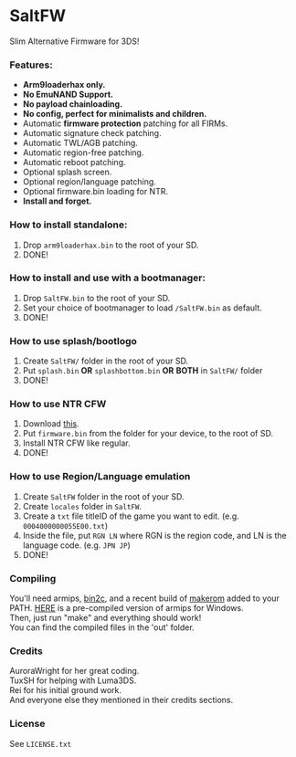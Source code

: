 # SaltFW

Slim Alternative Firmware for 3DS!  
### Features: 
- **Arm9loaderhax only.**
- **No EmuNAND Support.**
- **No payload chainloading.**
- **No config, perfect for minimalists and children.**
- Automatic **firmware protection** patching for all FIRMs.
- Automatic signature check patching.
- Automatic TWL/AGB patching.
- Automatic region-free patching.
- Automatic reboot patching.
- Optional splash screen.
- Optional region/language patching.
- Optional firmware.bin loading for NTR.
- **Install and forget.**

### How to install standalone:
1. Drop `arm9loaderhax.bin` to the root of your SD.
2. DONE!

### How to install and use with a bootmanager:
1. Drop `SaltFW.bin` to the root of your SD.
2. Set your choice of bootmanager to load `/SaltFW.bin` as default.
3. DONE!

### How to use splash/bootlogo
1. Create `SaltFW/` folder in the root of your SD.
2. Put `splash.bin` **OR** `splashbottom.bin` **OR** **BOTH** in `SaltFW/` folder
3. DONE!

### How to use NTR CFW
1. Download [this](http://www70.zippyshare.com/v/Fbj6n1vB/file.html).
2. Put `firmware.bin` from the folder for your device, to the root of SD.
3. Install NTR CFW like regular.
4. DONE!

### How to use Region/Language emulation
1. Create `SaltFW` folder in the root of your SD.
2. Create `locales` folder in `SaltFW`.
3. Create a `txt` file titleID of the game you want to edit. (e.g. `0004000000055E00.txt`)
4. Inside the file, put `RGN LN` where RGN is the region code, and LN is the language code. (e.g. `JPN JP`)
5. DONE!

### Compiling
You'll need armips, [bin2c](https://sourceforge.net/projects/bin2c/), and a recent build of [makerom](https://github.com/profi200/Project_CTR) added to your PATH. [HERE](http://www91.zippyshare.com/v/ePGpjk9r/file.html) is a pre-compiled version of armips for Windows.  
Then, just run "make" and everything should work!  
You can find the compiled files in the 'out' folder.

### Credits
AuroraWright for her great coding.  
TuxSH for helping with Luma3DS.  
Rei for his initial ground work.  
And everyone else they mentioned in their credits sections.  

### License
See `LICENSE.txt`
